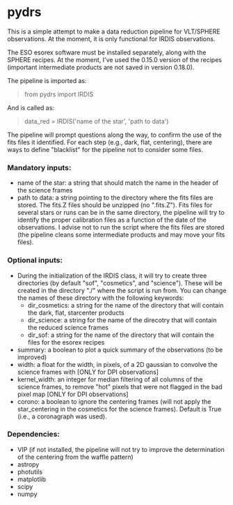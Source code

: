 # pydrs

This is a simple attempt to make a data reduction pipeline for VLT/SPHERE observations. At the moment, it is only functional for IRDIS observations. 

The ESO esorex software must be installed separately, along with the SPHERE recipes. At the moment, I've used the 0.15.0 version of the recipes (important intermediate products are not saved in version 0.18.0).

The pipeline is imported as:
> from pydrs import IRDIS

And is called as:
> data_red = IRDIS('name of the star', 'path to data')

The pipeline will prompt questions along the way, to confirm the use of the fits files it identified. For each step (e.g., dark, flat, centering), there are ways to define "blacklist" for the pipeline not to consider some files. 


### Mandatory inputs:

* name of the star: a string that should match the name in the header of the science frames
* path to data: a string pointing to the directory where the fits files are stored. The fits.Z files should be unzipped (no ".fits.Z"). Fits files for several stars or runs can be in the same directory, the pipeline will try to identify the proper calibration files as a function of the date of the observations. I advise not to run the script where the fits files are stored (the pipeline cleans some intermediate products and may move your fits files).

### Optional inputs:

* During the initialization of the IRDIS class, it will try to create three directories (by default "sof", "cosmetics", and "science"). These will be created in the directory "./" where the script is run from. You can change the names of these directory with the following keywords:
    * dir_cosmetics: a string for the name of the directory that will contain the dark, flat, starcenter products
    * dir_science: a string for the name of the direcotry that will contain the reduced science frames
    * dir_sof: a string for the name of the directory that will contain the files for the esorex recipes
* summary: a boolean to plot a quick summary of the observations (to be improved)
* width: a float for the width, in pixels, of a 2D gaussian to convolve the science frames with [ONLY for DPI observations]
* kernel_width: an integer for median filtering of all columns of the science frames, to remove "hot" pixels that were not flagged in the bad pixel map [ONLY for DPI observations]
* corono: a boolean to ignore the centering frames (will not apply the star_centering in the cosmetics for the science frames). Default is True (i.e., a coronagraph was used).

### Dependencies:

* VIP (if not installed, the pipeline will not try to improve the determination of the centering from the waffle pattern)
* astropy
* photutils
* matplotlib
* scipy
* numpy

